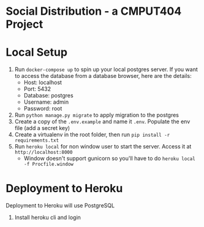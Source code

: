 ﻿# Social Distribution - a CMPUT404 Project

# Local Setup

1. Run `docker-compose up` to spin up your local postgres server. If you want to access the database from a database browser, here are the details:
   - Host: localhost
   - Port: 5432
   - Database: postgres
   - Username: admin
   - Password: root
2. Run `python manage.py migrate` to apply migration to the postgres
3. Create a copy of the `.env.example` and name it `.env`. Populate the env file (add a secret key)
4. Create a virtualenv in the root folder, then run `pip install -r requirements.txt`
5. Run `heroku local` for non window user to start the server. Access it at `http://localhost:8000`
   - Window doesn't support gunicorn so you'll have to do `heroku local -f Procfile.window`

# Deployment to Heroku

Deployment to Heroku will use PostgreSQL

1. Install heroku cli and login
